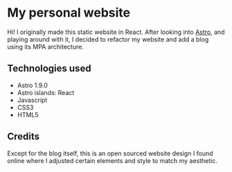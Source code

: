 # My personal website

Hi! I originally made this static website in React. After looking into [Astro](https://astro.build/), and playing around with it, I decided to refactor my website and add a blog using its MPA architecture. 

## Technologies used

- Astro 1.9.0
- Astro islands: React
- Javascript
- CSS3
- HTML5

## Credits

Except for the blog itself, this is an open sourced website design I found online where I adjusted certain elements and style to match my aesthetic. 





